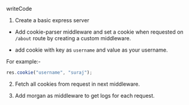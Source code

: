 writeCode

1. Create a basic express server


- Add cookie-parser middleware and set a cookie when requested on `/about` route by creating a custom middleware.


- add cookie with key as `username` and value as your username.

For example:-

```js
res.cookie("username", "suraj");

```

2. Fetch all cookies from request in next middleware.



3. Add morgan as middleware to get logs for each request.
